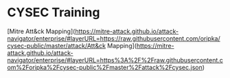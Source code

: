 # CYSEC Training

[Mitre Att&ck Mapping](https://mitre-attack.github.io/attack-navigator/enterprise/#layerURL=https://raw.githubusercontent.com/oripka/cysec-public/master/attack/Att&ck Mapping](https://mitre-attack.github.io/attack-navigator/enterprise/#layerURL=https%3A%2F%2Fraw.githubusercontent.com%2Foripka%2Fcysec-public%2Fmaster%2Fattack%2Fcysec.json)


